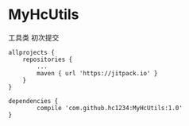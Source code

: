 # MyHcUtils
工具类
初次提交

	allprojects {
		repositories {
			...
			maven { url 'https://jitpack.io' }
		}
	}
  
  	dependencies {
	        compile 'com.github.hc1234:MyHcUtils:1.0'
	}
